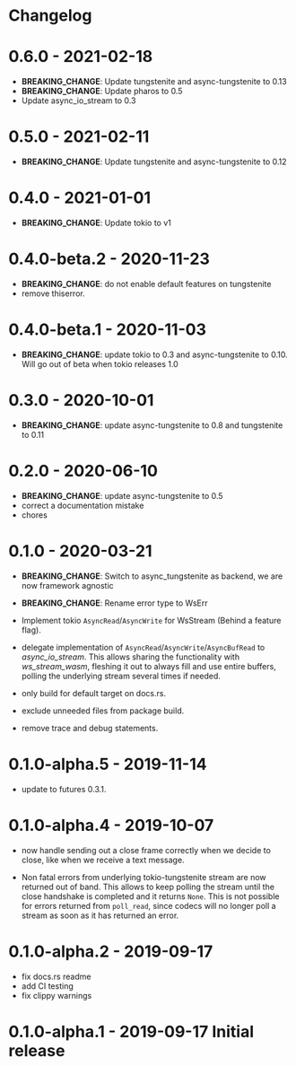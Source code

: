 # Changelog

# 0.6.0 - 2021-02-18

  - **BREAKING_CHANGE**: Update tungstenite and async-tungstenite to 0.13
  - **BREAKING_CHANGE**: Update pharos to 0.5
  - Update async_io_stream to 0.3

# 0.5.0 - 2021-02-11

  - **BREAKING_CHANGE**: Update tungstenite and async-tungstenite to 0.12

# 0.4.0 - 2021-01-01

  - **BREAKING_CHANGE**: Update tokio to v1

# 0.4.0-beta.2 - 2020-11-23

  - **BREAKING_CHANGE**: do not enable default features on tungstenite
  - remove thiserror.

# 0.4.0-beta.1 - 2020-11-03

  - **BREAKING_CHANGE**: update tokio to 0.3 and async-tungstenite to 0.10. Will go out of beta when tokio releases 1.0

# 0.3.0 - 2020-10-01

  - **BREAKING_CHANGE**: update async-tungstenite to 0.8 and tungstenite to 0.11

# 0.2.0 - 2020-06-10

  - **BREAKING_CHANGE**: update async-tungstenite to 0.5
  - correct a documentation mistake
  - chores

# 0.1.0 - 2020-03-21

  - **BREAKING_CHANGE**: Switch to async_tungstenite as backend, we are now framework agnostic
  - **BREAKING_CHANGE**: Rename error type to WsErr

  - Implement tokio `AsyncRead`/`AsyncWrite` for WsStream (Behind a feature flag).
  - delegate implementation of `AsyncRead`/`AsyncWrite`/`AsyncBufRead` to _async_io_stream_. This allows
    sharing the functionality with _ws_stream_wasm_, fleshing it out to always fill and use entire buffers,
    polling the underlying stream several times if needed.
  - only build for default target on docs.rs.
  - exclude unneeded files from package build.
  - remove trace and debug statements.

# 0.1.0-alpha.5 - 2019-11-14

  - update to futures 0.3.1.

# 0.1.0-alpha.4 - 2019-10-07

  - now handle sending out a close frame correctly when we decide to close, like when we receive a text message.

  - Non fatal errors from underlying tokio-tungstenite stream are now returned out of band. This allows to keep
    polling the stream until the close handshake is completed and it returns `None`. This is not possible for
    errors returned from `poll_read`, since codecs will no longer poll a stream as soon as it has returned an error.

# 0.1.0-alpha.2 - 2019-09-17

  - fix docs.rs readme
  - add CI testing
  - fix clippy warnings

# 0.1.0-alpha.1 - 2019-09-17 Initial release
